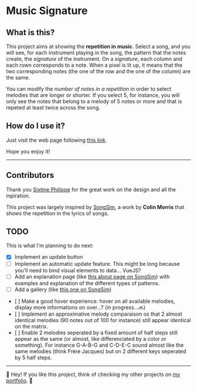 # Music Signature

## What is this?

This project aims at showing the **repetition in music**. Select a song, and you will see, for each instrument playing in the song, the pattern that the notes create, the *signature* of the instrument. On a *signature*, each column and each rown corresponds to a note. When a pixel is lit up, it means that the two corresponding notes (the one of the row and the one of the column) are the same.

You can modify the *number of notes in a repetition* in order to select melodies that are longer or shorter. If you select 5, for instance, you will only see the notes that belong to a melody of 5 notes or more and that is repeted at least twice across the song.

## How do I use it?

Just visit the web page following [this link](http://nicopatsch.github.io/MusicSignature).

Hope you enjoy it!

---

## Contributors

Thank you [Sixtine Philippe](https://sixtinephilippe.myportfolio.com/) for the great work on the design and all the inpiration.

This project was largely inspired by [SongSim](https://colinmorris.github.io/SongSim/), a work by **Colin Morris** that shows the repetition in the lyrics of songs.

## TODO
This is what I'm planning to do next:

- [x] Implement an update button
- [ ] Implement an automatic update feature. This might be long because you'll need to bind visual elements to data... VueJS?
- [ ] Add an explanation page (like [this about page on SongSim](https://colinmorris.github.io/SongSim/#/about)) with examples and explanation of the different types of patterns.
- [ ] Add a gallery (like [this one on SongSim](https://colinmorris.github.io/SongSim/#/gallery))
- [ ] Make a good hover experience: hover on all available melodies, display more informations on over...? (in progress...🔜)
- [ ] Implement an approximative melody comparaison os that 2 almost identical melodies (90 notes out of 100 for instance) still appear identical on the matrix.
- [ ] Enable 2 melodies seperated by a fixed amount of half steps still appear as the same (or almost, like differenciated by a color or something). For instance G-A-B-G and C-D-E-C sound almost like the same melodies (think Frère Jacques) but on 2 different keys seperated by 5 half steps.

---

👋 Hey! If you like this project, think of checking my other projects on [my portfolio](http://nicopatsch.github.io/portfolio). 👋